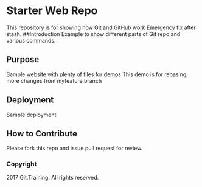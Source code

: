 # Starter Web Repo

This repository is for showing how Git and GitHub work
Emergency fix after stash.
##Introduction
Example to show different parts of Git repo and various commands.

## Purpose

Sample website with plenty of files for demos
This demo is for rebasing, more changes from myfeature branch

## Deployment
Sample deployment

## How to Contribute
Please fork this repo and issue pull request for review.

### Copyright
2017 Git.Training. All rights reserved.
